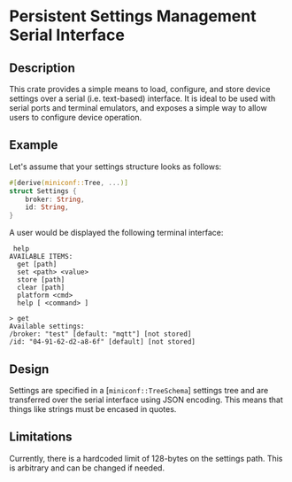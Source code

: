 # Persistent Settings Management Serial Interface

## Description
This crate provides a simple means to load, configure, and store device settings over a serial
(i.e. text-based) interface. It is ideal to be used with serial ports and terminal emulators,
and exposes a simple way to allow users to configure device operation.

## Example
Let's assume that your settings structure looks as follows:
```rust
#[derive(miniconf::Tree, ...)]
struct Settings {
    broker: String,
    id: String,
}
```

A user would be displayed the following terminal interface:
```
 help
AVAILABLE ITEMS:
  get [path]
  set <path> <value>
  store [path]
  clear [path]
  platform <cmd>
  help [ <command> ]

> get
Available settings:
/broker: "test" [default: "mqtt"] [not stored]
/id: "04-91-62-d2-a8-6f" [default] [not stored]
```

## Design
Settings are specified in a [`miniconf::TreeSchema`] settings tree and are transferred over the
serial interface using JSON encoding. This means that things like strings must be encased in
quotes.

## Limitations
Currently, there is a hardcoded limit of 128-bytes on the settings path. This is arbitrary and
can be changed if needed.
